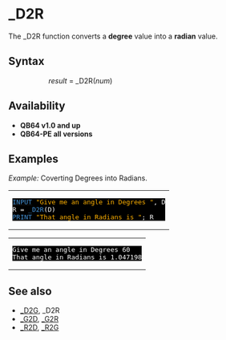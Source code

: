 <style>pre.codeide, pre.outputfixed, .outputcrt0 { background-color: #000 !important; color: #FFF !important; }</style><!DOCTYPE html>
<html class="client-nojs" dir="ltr" lang="en">
<head>
<title>_D2R - QB64 Phoenix Edition Wiki</title>
</head>
<body class="mediawiki ltr sitedir-ltr mw-hide-empty-elt ns-0 ns-subject page-D2R rootpage-D2R skin-vector action-view skin-vector-legacy vector-feature-language-in-header-enabled vector-feature-language-in-main-page-header-disabled vector-feature-language-alert-in-sidebar-disabled vector-feature-sticky-header-disabled vector-feature-sticky-header-edit-disabled vector-feature-table-of-contents-disabled vector-feature-visual-enhancement-next-disabled">
<div class="mw-body" id="content" role="main">
<a id="top"></a>
<h1 class="firstHeading mw-first-heading" id="firstHeading">_D2R</h1>
<div class="vector-body" id="bodyContent">
<div class="mw-body-content mw-content-ltr" dir="ltr" id="mw-content-text" lang="en"><div class="mw-parser-output"><p>The <a class="mw-selflink selflink">_D2R</a> function converts a <b>degree</b> value into a <b>radian</b> value.
</p>
<h2><span class="mw-headline" id="Syntax">Syntax</span></h2>
<dl><dd><dl><dd><i>result</i> = <a class="mw-selflink selflink">_D2R</a>(<i>num</i>)</dd></dl></dd></dl>
<p>
</p>
<h2><span class="mw-headline" id="Availability">Availability</span></h2>
<ul><li><b>QB64 v1.0 and up</b></li>
<li><b>QB64-PE all versions</b></li></ul>
<p>
</p>
<h2><span class="mw-headline" id="Examples">Examples</span></h2>
<p><i>Example:</i> Coverting Degrees into Radians.
</p>
<table cellpadding="15px" width="100%">
<tbody><tr>
<td><pre class="codeide"><a href="INPUT" title="INPUT"><span style="color:#4593D8;">INPUT</span></a> <span style="color:#FFB100;">"Give me an angle in Degrees "</span>, D
R = <a class="mw-selflink selflink"><span style="color:#4593D8;">_D2R</span></a>(D)
<a href="PRINT" title="PRINT"><span style="color:#4593D8;">PRINT</span></a> <span style="color:#FFB100;">"That angle in Radians is "</span>; R
</pre>
</td></tr></tbody></table>
<table cellpadding="15px" width="100%">
<tbody><tr>
<td><pre class="outputcrt0">Give me an angle in Degrees 60
That angle in Radians is 1.047198
</pre>
</td></tr></tbody></table>
<p>
</p>
<h2><span class="mw-headline" id="See_also">See also</span></h2>
<ul><li><a href="D2G" title="D2G">_D2G</a>, <a class="mw-selflink selflink">_D2R</a></li>
<li><a href="G2D" title="G2D">_G2D</a>, <a href="G2R" title="G2R">_G2R</a></li>
<li><a href="R2D" title="R2D">_R2D</a>, <a href="R2G" title="R2G">_R2G</a></li></ul>
<p>
</p>
<!-- 
NewPP limit report
Cached time: 20240715062313
Cache expiry: 86400
Reduced expiry: false
Complications: [show‐toc]
CPU time usage: 0.034 seconds
Real time usage: 0.051 seconds
Preprocessor visited node count: 75/1000000
Post‐expand include size: 1030/2097152 bytes
Template argument size: 119/2097152 bytes
Highest expansion depth: 4/100
Expensive parser function count: 0/100
Unstrip recursion depth: 0/20
Unstrip post‐expand size: 57/5000000 bytes
-->
<!--
Transclusion expansion time report (%,ms,calls,template)
100.00%   37.015      1 -total
 13.76%    5.094      2 Template:Text
 11.54%    4.270      1 Template:PageSyntax
  8.32%    3.081      1 Template:PageAvailability
  8.14%    3.012      2 Template:Parameter
  7.57%    2.803      1 Template:PageNavigation
  7.26%    2.689      3 Template:Cl
  7.02%    2.597      1 Template:CodeStart
  6.72%    2.486      1 Template:CodeEnd
  6.51%    2.409      1 Template:PageExamples
-->
<!-- Saved in parser cache with key qb64pnix_mw19894-mwmb_:pcache:idhash:76-0!canonical and timestamp 20240715062313 and revision id 8301.
 -->
</div>
</div>
</div>
</div>
</body>
</html>